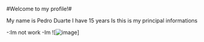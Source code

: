 #Welcome to my profile!#

My name is Pedro Duarte
I have 15 years 
Is this is my principal informations

-:Im not work
-Im
![![image](https://tenor.com/pt-BR/view/cat-smile-gif-7756706828781407359)]
